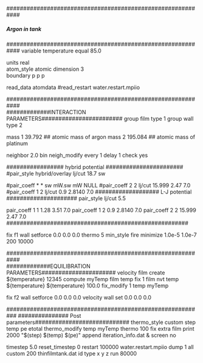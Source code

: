 ## 

############################################################
#####	 	    Argon in tank	   	   #########
############################################################
variable		temperature equal 85.0

units			real	
atom_style		atomic
dimension 		3	
boundary		p p p	

read_data		atomdata
#read_restart 		water.restart.mpiio

############################################################	
#############INTERACTION PARAMETERS########################
group			film    type 1
group	   	 	wall    type 2

mass           		1 	39.792  ## atomic mass of argon
mass                    2       195.084  ## atomic mass of platinum

neighbor        	2.0 bin
neigh_modify		every 1 delay 1 check yes

################# hybrid potential #######################
#pair_style 		hybrid/overlay lj/cut 18.7 sw

#pair_coeff              * * sw mW.sw mW NULL
#pair_coeff	    	2 2  lj/cut 15.999 2.47 7.0
#pair_coeff		1 2  lj/cut 0.9 2.8140 7.0
################### L-J potential #####################
pair_style             lj/cut  5.5

pair_coeff             1 1  1.28 3.51  7.0
pair_coeff             1 2  0.9 2.8140  7.0
pair_coeff             2 2  15.999 2.47  7.0
######################################################

fix	    		f1 wall setforce 0.0 0.0 0.0
thermo			5
min_style 		fire
minimize    		1.0e-5 1.0e-7 200 10000	
	

############################################################	
#############EQUILIBRATION PARAMETERS######################
velocity 		film create ${temperature} 12345
compute 		myTemp film temp
fix			1 film nvt temp ${temperature} ${temperature} 100.0
fix_modify   		1 temp myTemp

fix	    		f2 wall setforce 0.0 0.0 0.0
velocity		wall set 0.0 0.0 0.0

###########################################################
############### Post parameters############################
thermo_style    	custom step temp pe etotal 
thermo_modify	        temp myTemp
thermo			100
fix            		extra film print 2000 "$(step) $(temp) $(pe)" append iteration_info.dat &
			screen no

timestep		5.0
reset_timestep 		0
restart     		100000 water.restart.mpiio
dump			1 all custom 200 thinfilmtank.dat id type x y z
run			80000


